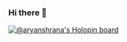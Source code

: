 ### Hi there 👋

<!--
**Aryanshrana/Aryanshrana** is a ✨ _special_ ✨ repository because its `README.md` (this file) appears on your GitHub profile.

Here are some ideas to get you started:

- 🔭 I’m currently working on ...
- 🌱 I’m currently learning ...
- 👯 I’m looking to collaborate on ...
- 🤔 I’m looking for help with ...
- 💬 Ask me about ...
- 📫 How to reach me: ...
- 😄 Pronouns: ...
- ⚡ Fun fact: ...
-->


[![@aryanshrana's Holopin board](https://holopin.io/api/user/board?user=aryanshrana)](https://holopin.io/@aryanshrana)

